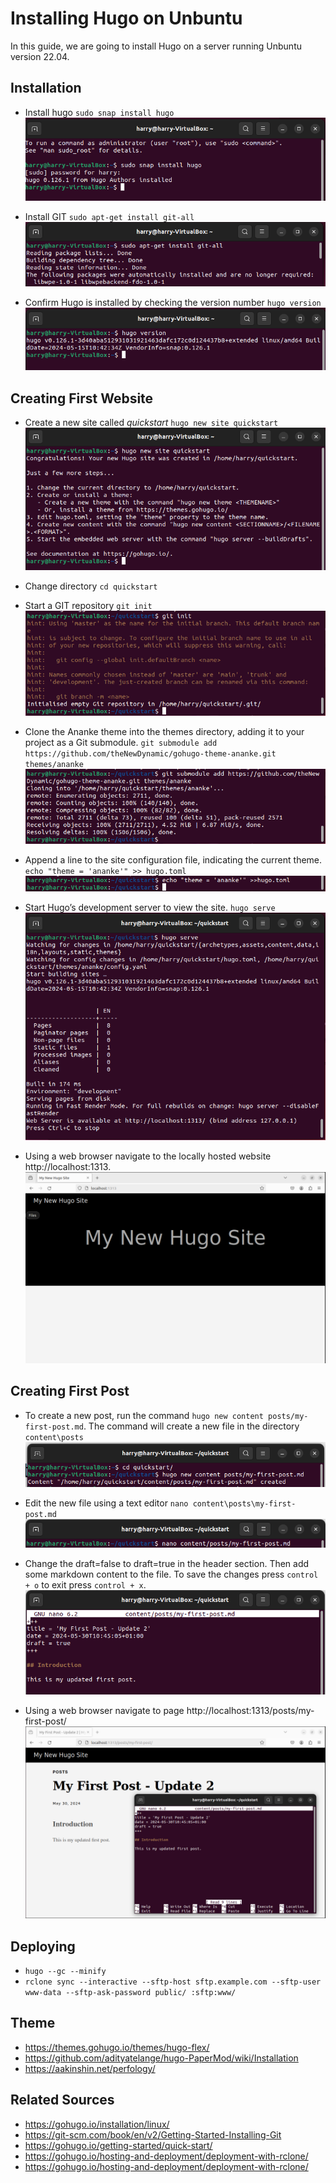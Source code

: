 # Installing Hugo on Unbuntu

In this guide, we are going to install Hugo on a server running Unbuntu version 22.04.

## Installation

- Install hugo `sudo snap install hugo`
![1](1.png)

- Install GIT `sudo apt-get install git-all`
![2](2.png)

- Confirm Hugo is installed by checking the version number `hugo version`
![3](3.png)


## Creating First Website

- Create a new site called *quickstart* `hugo new site quickstart`
![4](4.png)

- Change directory `cd quickstart`

- Start a GIT repository `git init`
![5](5.png)

- Clone the Ananke theme into the themes directory, adding it to your project as a Git submodule. `git submodule add https://github.com/theNewDynamic/gohugo-theme-ananke.git themes/ananke`
![6](6.png)

- Append a line to the site configuration file, indicating the current theme. `echo "theme = 'ananke'" >> hugo.toml`
![7](7.png)

- Start Hugo’s development server to view the site. `hugo serve`
![8](8.png)

- Using a web browser navigate to the locally hosted website http://localhost:1313.
![9](9.png)

## Creating First Post

- To create a new post, run the command `hugo new content posts/my-first-post.md`. The command will create a new file in the directory `content\posts`
![10](10.png)

- Edit the new file using a text editor `nano content\posts\my-first-post.md`
![11](11.png)

- Change the draft=false to draft=true in the header section. Then add some markdown content to the file. To save the changes press `control + o` to exit press `control + x`.
![12](12.png)

- Using a web browser navigate to page http://localhost:1313/posts/my-first-post/
![13](13.png)

## Deploying

- `hugo --gc --minify`
- `rclone sync --interactive --sftp-host sftp.example.com --sftp-user www-data --sftp-ask-password public/ :sftp:www/`

## Theme

- https://themes.gohugo.io/themes/hugo-flex/
- https://github.com/adityatelange/hugo-PaperMod/wiki/Installation
- https://aakinshin.net/perfology/


## Related Sources

- https://gohugo.io/installation/linux/
- https://git-scm.com/book/en/v2/Getting-Started-Installing-Git
- https://gohugo.io/getting-started/quick-start/
- https://gohugo.io/hosting-and-deployment/deployment-with-rclone/
- https://gohugo.io/hosting-and-deployment/deployment-with-rclone/
